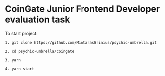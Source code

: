 # CoinGate Junior Frontend Developer evaluation task

To start project:
    
    1. git clone https://github.com/MintarasGrinius/psychic-umbrella.git
    
    2. cd psychic-umbrella/coingate
    
    3. yarn
    
    4. yarn start
